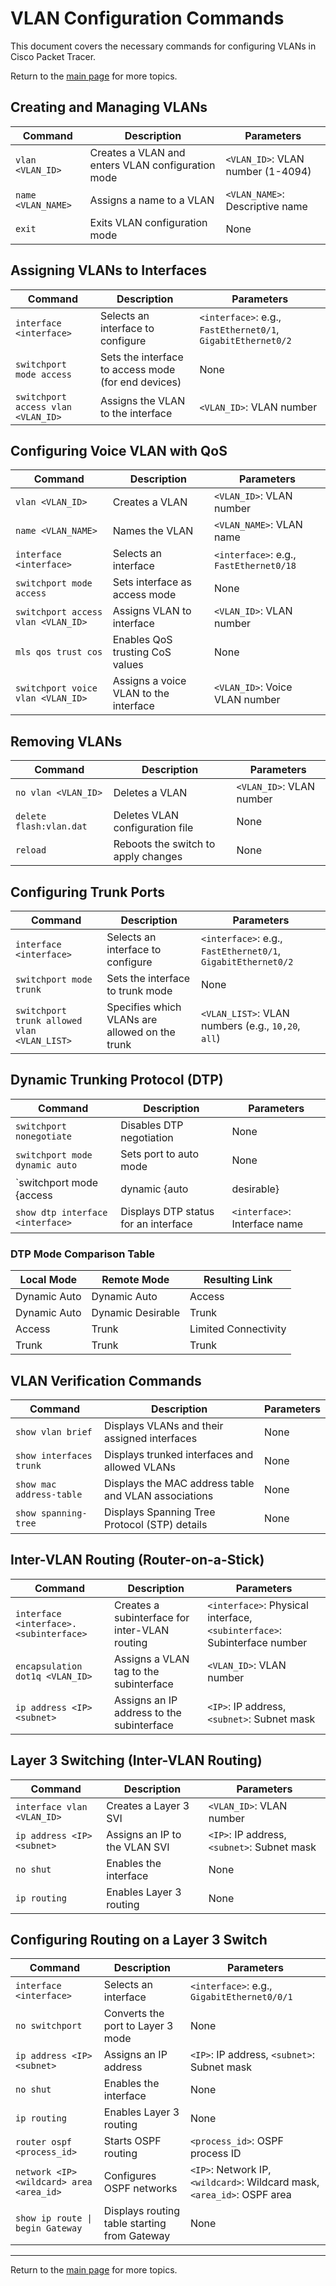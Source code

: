 # VLAN Configuration Commands

This document covers the necessary commands for configuring VLANs in Cisco Packet Tracer.

Return to the [main page](README.md) for more topics.

## Creating and Managing VLANs

| Command | Description | Parameters |
|---------|------------|------------|
| `vlan <VLAN_ID>` | Creates a VLAN and enters VLAN configuration mode | `<VLAN_ID>`: VLAN number (1-4094) |
| `name <VLAN_NAME>` | Assigns a name to a VLAN | `<VLAN_NAME>`: Descriptive name |
| `exit` | Exits VLAN configuration mode | None |

## Assigning VLANs to Interfaces

| Command | Description | Parameters |
|---------|------------|------------|
| `interface <interface>` | Selects an interface to configure | `<interface>`: e.g., `FastEthernet0/1`, `GigabitEthernet0/2` |
| `switchport mode access` | Sets the interface to access mode (for end devices) | None |
| `switchport access vlan <VLAN_ID>` | Assigns the VLAN to the interface | `<VLAN_ID>`: VLAN number |

## Configuring Voice VLAN with QoS

| Command | Description | Parameters |
|---------|------------|------------|
| `vlan <VLAN_ID>` | Creates a VLAN | `<VLAN_ID>`: VLAN number |
| `name <VLAN_NAME>` | Names the VLAN | `<VLAN_NAME>`: VLAN name |
| `interface <interface>` | Selects an interface | `<interface>`: e.g., `FastEthernet0/18` |
| `switchport mode access` | Sets interface as access mode | None |
| `switchport access vlan <VLAN_ID>` | Assigns VLAN to interface | `<VLAN_ID>`: VLAN number |
| `mls qos trust cos` | Enables QoS trusting CoS values | None |
| `switchport voice vlan <VLAN_ID>` | Assigns a voice VLAN to the interface | `<VLAN_ID>`: Voice VLAN number |

## Removing VLANs

| Command | Description | Parameters |
|---------|------------|------------|
| `no vlan <VLAN_ID>` | Deletes a VLAN | `<VLAN_ID>`: VLAN number |
| `delete flash:vlan.dat` | Deletes VLAN configuration file | None |
| `reload` | Reboots the switch to apply changes | None |

## Configuring Trunk Ports

| Command | Description | Parameters |
|---------|------------|------------|
| `interface <interface>` | Selects an interface to configure | `<interface>`: e.g., `FastEthernet0/1`, `GigabitEthernet0/2` |
| `switchport mode trunk` | Sets the interface to trunk mode | None |
| `switchport trunk allowed vlan <VLAN_LIST>` | Specifies which VLANs are allowed on the trunk | `<VLAN_LIST>`: VLAN numbers (e.g., `10,20`, `all`) |

## Dynamic Trunking Protocol (DTP)

| Command | Description | Parameters |
|---------|------------|------------|
| `switchport nonegotiate` | Disables DTP negotiation | None |
| `switchport mode dynamic auto` | Sets port to auto mode | None |
| `switchport mode {access | dynamic {auto | desirable} | trunk}` | Configures DTP mode | Access, Auto, Desirable, Trunk |
| `show dtp interface <interface>` | Displays DTP status for an interface | `<interface>`: Interface name |

### DTP Mode Comparison Table

| Local Mode | Remote Mode | Resulting Link |
|------------|------------|---------------|
| Dynamic Auto | Dynamic Auto | Access |
| Dynamic Auto | Dynamic Desirable | Trunk |
| Access | Trunk | Limited Connectivity |
| Trunk | Trunk | Trunk |

## VLAN Verification Commands

| Command | Description | Parameters |
|---------|------------|------------|
| `show vlan brief` | Displays VLANs and their assigned interfaces | None |
| `show interfaces trunk` | Displays trunked interfaces and allowed VLANs | None |
| `show mac address-table` | Displays the MAC address table and VLAN associations | None |
| `show spanning-tree` | Displays Spanning Tree Protocol (STP) details | None |

## Inter-VLAN Routing (Router-on-a-Stick)

| Command | Description | Parameters |
|---------|------------|------------|
| `interface <interface>.<subinterface>` | Creates a subinterface for inter-VLAN routing | `<interface>`: Physical interface, `<subinterface>`: Subinterface number |
| `encapsulation dot1q <VLAN_ID>` | Assigns a VLAN tag to the subinterface | `<VLAN_ID>`: VLAN number |
| `ip address <IP> <subnet>` | Assigns an IP address to the subinterface | `<IP>`: IP address, `<subnet>`: Subnet mask |

## Layer 3 Switching (Inter-VLAN Routing)

| Command | Description | Parameters |
|---------|------------|------------|
| `interface vlan <VLAN_ID>` | Creates a Layer 3 SVI | `<VLAN_ID>`: VLAN number |
| `ip address <IP> <subnet>` | Assigns an IP to the VLAN SVI | `<IP>`: IP address, `<subnet>`: Subnet mask |
| `no shut` | Enables the interface | None |
| `ip routing` | Enables Layer 3 routing | None |

## Configuring Routing on a Layer 3 Switch

| Command | Description | Parameters |
|---------|------------|------------|
| `interface <interface>` | Selects an interface | `<interface>`: e.g., `GigabitEthernet0/0/1` |
| `no switchport` | Converts the port to Layer 3 mode | None |
| `ip address <IP> <subnet>` | Assigns an IP address | `<IP>`: IP address, `<subnet>`: Subnet mask |
| `no shut` | Enables the interface | None |
| `ip routing` | Enables Layer 3 routing | None |
| `router ospf <process_id>` | Starts OSPF routing | `<process_id>`: OSPF process ID |
| `network <IP> <wildcard> area <area_id>` | Configures OSPF networks | `<IP>`: Network IP, `<wildcard>`: Wildcard mask, `<area_id>`: OSPF area |
| `show ip route \| begin Gateway` | Displays routing table starting from Gateway | None |

---

Return to the [main page](README.md) for more topics.
